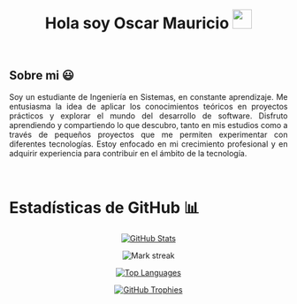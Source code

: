 <h1 align="center">Hola soy Oscar Mauricio <img src="https://media.giphy.com/media/hvRJCLFzcasrR4ia7z/giphy.gif" width="35"></h1>
<p align="center">
  </a>
  </a>
</p>
<br>

## Sobre mi 😃

<p align="justify">
  Soy un estudiante de Ingeniería en Sistemas, en constante aprendizaje. Me entusiasma la idea de aplicar los conocimientos teóricos en proyectos prácticos y explorar el mundo del desarrollo de software. Disfruto aprendiendo y compartiendo lo que descubro, tanto en mis estudios como a través de pequeños proyectos que me permiten experimentar con diferentes tecnologías. Estoy enfocado en mi crecimiento profesional y en adquirir experiencia para contribuir en el ámbito de la tecnología.
</p>
<br>

# Estadísticas de GitHub 📊

<p align="center">
  <!-- GitHub Stats -->
  <a href="https://github.com/OscarMauricioDev" target="_blank"> <!-- ¡TU NOMBRE DE USUARIO REAL! -->
    <img align="center" src="https://github-readme-stats.vercel.app/api?username=OscarMauricioDev&theme=github_dark&show_icons=true&hide_border=false&count_private=true" alt="GitHub Stats" />
  </a>
</p>

<p align="center">
  <!-- Streak Stats -->
  <img align="center" title="🔥 Get streak stats for your profile at git.io/streak-stats" alt="Mark streak" src="https://github-readme-streak-stats.herokuapp.com/?user=OscarMauricioDev&theme=github_dark&hide_border=false&stroke=true" alt="Streak Stats" />
</p>

<p align="center">
  <!-- Top Langs -->
  <a href="https://github.com/OscarMauricioDev" target="_blank"> <!-- ¡TU NOMBRE DE USUARIO REAL! -->
    <img align="center" src="https://github-readme-stats.anuraghazra1.vercel.app/api/top-langs/?username=OscarMauricioDev&theme=github_dark&hide_border=false&no-bg=true&no-frame=true&langs_count=10&hide_title=true" alt="Top Languages" />
  </a>
</p>

<!-- GitHub Trophies -->
<div align="center">
  <a href="https://github.com/ryo-ma/github-profile-trophy" title="Go to Source" target="_blank">
    <img align="center" src="https://github-profile-trophy.vercel.app/?username=OscarMauricioDev&theme=tokyonight&row=1&column=7&margin-h=15&margin-w=5&no-bg=true&grammar=false" alt="GitHub Trophies" />
  </a>
</div>
